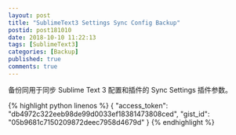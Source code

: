 ```yaml
---
layout: post
title: "SublimeText3 Settings Sync Config Backup"
postid: post181010
date: 2018-10-10 11:22:13
tags: [SublimeText3]
categories: [Backup]
published: true
comments: true
---
```


备份同用于同步 Sublime Text 3 配置和插件的 Sync Settings 插件参数。

{% highlight python linenos %}
{
    "access_token": "db4972c322eeb98de99d0033ef18381473808ced",
    "gist_id": "05b9681c7150209872deec7958d4679d"
}
{% endhighlight %}